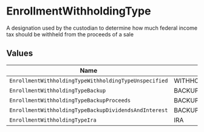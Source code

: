 # EnrollmentWithholdingType

A designation used by the custodian to determine how much federal income tax should be withheld from the proceeds of a sale


## Values

| Name                                                  | Value                                                 |
| ----------------------------------------------------- | ----------------------------------------------------- |
| `EnrollmentWithholdingTypeWithholdingTypeUnspecified` | WITHHOLDING_TYPE_UNSPECIFIED                          |
| `EnrollmentWithholdingTypeBackup`                     | BACKUP                                                |
| `EnrollmentWithholdingTypeBackupProceeds`             | BACKUP_PROCEEDS                                       |
| `EnrollmentWithholdingTypeBackupDividendsAndInterest` | BACKUP_DIVIDENDS_AND_INTEREST                         |
| `EnrollmentWithholdingTypeIra`                        | IRA                                                   |